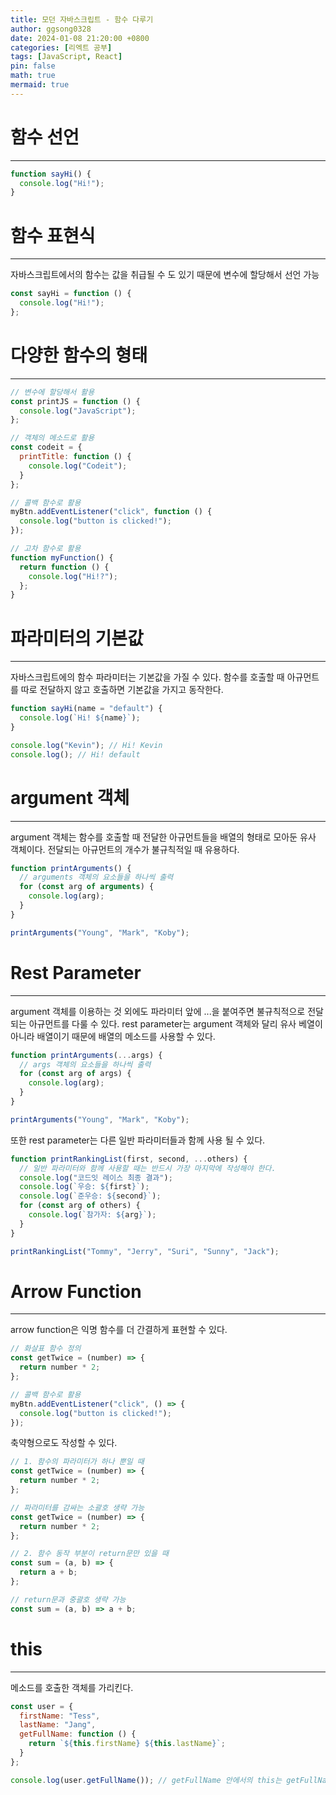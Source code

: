```yaml
---
title: 모던 자바스크립트 - 함수 다루기
author: ggsong0328
date: 2024-01-08 21:20:00 +0800
categories: [리엑트 공부]
tags: [JavaScript, React]
pin: false
math: true
mermaid: true
---
```


# 함수 선언

---

```javascript
function sayHi() {
  console.log("Hi!");
}
```

# 함수 표현식

---

자바스크립트에서의 함수는 값을 취급될 수 도 있기 때문에 변수에 할당해서 선언 가능

```javascript
const sayHi = function () {
  console.log("Hi!");
};
```

# 다양한 함수의 형태

---

```javascript
// 변수에 할당해서 활용
const printJS = function () {
  console.log("JavaScript");
};

// 객체의 메소드로 활용
const codeit = {
  printTitle: function () {
    console.log("Codeit");
  }
};

// 콜백 함수로 활용
myBtn.addEventListener("click", function () {
  console.log("button is clicked!");
});

// 고차 함수로 활용
function myFunction() {
  return function () {
    console.log("Hi!?");
  };
}
```

# 파라미터의 기본값

---

자바스크립트에의 함수 파라미터는 기본값을 가질 수 있다.
함수를 호출할 때 아규먼트를 따로 전달하지 않고 호출하면 기본값을 가지고 동작한다.

```javascript
function sayHi(name = "default") {
  console.log(`Hi! ${name}`);
}

console.log("Kevin"); // Hi! Kevin
console.log(); // Hi! default
```

# argument 객체

---

argument 객체는 함수를 호출할 때 전달한 아규먼트들을 배열의 형태로 모아둔 유사 객체이다.
전달되는 아규먼트의 개수가 불규칙적일 때 유용하다.

```javascript
function printArguments() {
  // arguments 객체의 요소들을 하나씩 출력
  for (const arg of arguments) {
    console.log(arg);
  }
}

printArguments("Young", "Mark", "Koby");
```

# Rest Parameter

---

argument 객체를 이용하는 것 외에도 파라미터 앞에 ...을 붙여주면 불규칙적으로 전달되는 아규먼트를 다룰 수 있다.
rest parameter는 argument 객체와 달리 유사 베열이 아니라 배열이기 때문에 배열의 메소드를 사용할 수 있다.

```javascript
function printArguments(...args) {
  // args 객체의 요소들을 하나씩 출력
  for (const arg of args) {
    console.log(arg);
  }
}

printArguments("Young", "Mark", "Koby");
```

또한 rest parameter는 다른 일반 파라미터들과 함께 사용 될 수 있다.

```javascript
function printRankingList(first, second, ...others) {
  // 일반 파라미터와 함께 사용할 때는 반드시 가장 마지막에 작성해야 한다.
  console.log("코드잇 레이스 최종 결과");
  console.log(`우승: ${first}`);
  console.log(`준우승: ${second}`);
  for (const arg of others) {
    console.log(`참가자: ${arg}`);
  }
}

printRankingList("Tommy", "Jerry", "Suri", "Sunny", "Jack");
```

# Arrow Function

---

arrow function은 익명 함수를 더 간결하게 표현할 수 있다.

```javascript
// 화살표 함수 정의
const getTwice = (number) => {
  return number * 2;
};

// 콜백 함수로 활용
myBtn.addEventListener("click", () => {
  console.log("button is clicked!");
});
```

축약형으로도 작성할 수 있다.

```javascript
// 1. 함수의 파라미터가 하나 뿐일 때
const getTwice = (number) => {
  return number * 2;
};

// 파라미터를 감싸는 소괄호 생략 가능
const getTwice = (number) => {
  return number * 2;
};

// 2. 함수 동작 부분이 return문만 있을 때
const sum = (a, b) => {
  return a + b;
};

// return문과 중괄호 생략 가능
const sum = (a, b) => a + b;
```

# this

---

메소드를 호출한 객체를 가리킨다.

```javascript
const user = {
  firstName: "Tess",
  lastName: "Jang",
  getFullName: function () {
    return `${this.firstName} ${this.lastName}`;
  }
};

console.log(user.getFullName()); // getFullName 안에서의 this는 getFullName을 호출한 user객체가 담긴다!
```
